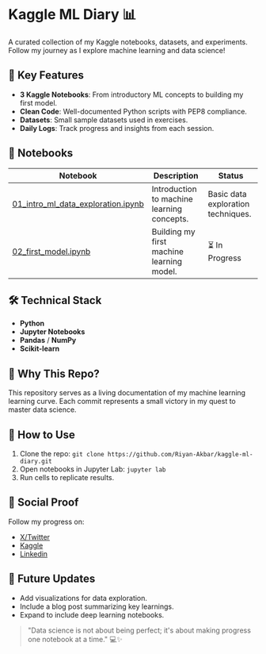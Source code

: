 # Kaggle ML Diary 📊

A curated collection of my Kaggle notebooks, datasets, and experiments. Follow my journey as I explore machine learning and data science!

## 📌 Key Features
- **3 Kaggle Notebooks**: From introductory ML concepts to building my first model.
- **Clean Code**: Well-documented Python scripts with PEP8 compliance.
- **Datasets**: Small sample datasets used in exercises.
- **Daily Logs**: Track progress and insights from each session.

## 🚀 Notebooks
| Notebook | Description | Status |
|----------|-------------|--------|
| [01_intro_ml_data_exploration.ipynb](notebooks/01_intro_ml_data_exploration.ipynb) | Introduction to machine learning concepts. | Basic data exploration techniques. | ✅ Completed |
| [02_first_model.ipynb](notebooks/02_first_model.ipynb) | Building my first machine learning model. | ⏳ In Progress |

## 🛠 Technical Stack
- **Python**
- **Jupyter Notebooks**
- **Pandas** / **NumPy**
- **Scikit-learn**

## 📖 Why This Repo?
This repository serves as a living documentation of my machine learning learning curve. Each commit represents a small victory in my quest to master data science.

## 📣 How to Use
1. Clone the repo: `git clone https://github.com/Riyan-Akbar/kaggle-ml-diary.git`
2. Open notebooks in Jupyter Lab: `jupyter lab`
3. Run cells to replicate results.

## 📢 Social Proof
Follow my progress on:
- [X/Twitter](https://x.com/Riyzing_)
- [Kaggle](https://www.kaggle.com/riyanakb)
- [Linkedin](https://www.linkedin.com/in/riyan-a-16bb36287/)

## 🎯 Future Updates
- Add visualizations for data exploration.
- Include a blog post summarizing key learnings.
- Expand to include deep learning notebooks.

> "Data science is not about being perfect; it's about making progress one notebook at a time." 💻✨